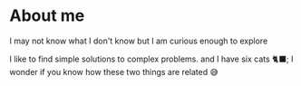 # About me

I may not know what I don't know but I am curious enough to explore

I like to find simple solutions to complex problems. and I have six cats 🐈‍⬛; I wonder if you know how these two things are related 😅

<!--
Working with Node since when google eslint was "the right way of writing javascript" and `import` was only usable via babel.

Experiencing Go and Rust via OSS contributions.

# My Stats

<div>
<img align="left" src="https://github-readme-stats-git-masterrstaa-rickstaa.vercel.app/api?username=ologbonowiwi&include_all_commits=true&count_private=true&show_icons=true&line_height=24&title_color=7A7ADB&icon_color=2234AE&text_color=D3D3D3&bg_color=0,000000,130F40&card_width=450" alt="Wesley's GitHub stats">
<img align="right" src="https://github-readme-stats-eight-theta.vercel.app/api/top-langs/?username=ologbonowiwi&layout=compact&langs_count=8&title_color=7A7ADB&icon_color=2234AE&text_color=D3D3D3&bg_color=0,000000,130F40" alt="Wesley's programming languages">
 </div>
-->
<!-- # About me

Currently helping [Warner Bros. Discovery](https://wbd.com/) deliver content worldwide.

# My Stats

<div>
<img align="left" src="https://github-readme-stats-git-masterrstaa-rickstaa.vercel.app/api?username=ologbonowiwi&include_all_commits=true&count_private=true&show_icons=true&line_height=24&title_color=7A7ADB&icon_color=2234AE&text_color=D3D3D3&bg_color=0,000000,130F40&card_width=450" alt="Wesley's GitHub stats">
<img align="right" src="https://github-readme-stats-eight-theta.vercel.app/api/top-langs/?username=ologbonowiwi&layout=compact&langs_count=8&title_color=7A7ADB&icon_color=2234AE&text_color=D3D3D3&bg_color=0,000000,130F40" alt="Wesley's programming languages">
 </div>

<br/><br/><br/><br/><br/><br/><br/><br/>
# Badges
![JS](https://img.shields.io/badge/JavaScript-323330?style=for-the-badge&logo=javascript&logoColor=F7DF1E)
![TS](https://img.shields.io/badge/TypeScript-007ACC?style=for-the-badge&logo=typescript&logoColor=white)
![Docker](https://img.shields.io/badge/Docker-2CA5E0?style=for-the-badge&logo=docker&logoColor=white)
![Jest](https://img.shields.io/badge/Jest-C21325?style=for-the-badge&logo=jest&logoColor=white)
![PostgreSQL](https://img.shields.io/badge/PostgreSQL-316192?style=for-the-badge&logo=postgresql&logoColor=white)
![MongoDB](https://img.shields.io/badge/MongoDB-4EA94B?style=for-the-badge&logo=mongodb&logoColor=white)
![GitHub](https://img.shields.io/badge/GitHub-100000?style=for-the-badge&logo=github&logoColor=white)
![GitHub Actions](https://img.shields.io/badge/GitHub_Actions-2088FF?style=for-the-badge&logo=github-actions&logoColor=white)
![Eslint](https://img.shields.io/badge/eslint-3A33D1?style=for-the-badge&logo=eslint&logoColor=white)
![Prettier](https://img.shields.io/badge/prettier-1A2C34?style=for-the-badge&logo=prettier&logoColor=F7BA3E)
![TS Node](https://img.shields.io/badge/Swagger-85EA2D?style=for-the-badge&logo=Swagger&logoColor=white)
![Kafka](https://img.shields.io/badge/Apache_Kafka-231F20?style=for-the-badge&logo=apache-kafka&logoColor=white)
![Rust](https://img.shields.io/badge/Rust-000000?style=for-the-badge&logo=rust&logoColor=white)
![Go](https://img.shields.io/badge/Go-00ADD8?style=for-the-badge&logo=go&logoColor=white)

# Contact me

[<img src="https://img.shields.io/badge/LinkedIn-0077B5?style=for-the-badge&logo=linkedin&logoColor=white" alt="LinkedIn" />](https://linkedin.com/in/ologbonowiwi)
[<img src="https://img.shields.io/badge/Gmail-D14836?style=for-the-badge&logo=gmail&logoColor=white" alt="Gmail" />](mailto:ologbonowiwi520@gmail.com)
-->

<!--
### Hi there 👋

- 🔭 I’m currently working on financial solutions to student loans
- 🌱 I’m currently solving [math/algorithm problems](https://github.com/ologbonowiwi/hackerrank-with-go) with [Go](https://go.dev/).
- 📫 How to reach me: [e-mail](mailto:wm4tos.777@gmail.com) or [LinkedIn](https://www.linkedin.com/in/ologbon-owiwi/).
- ⚡ Fun fact: https://unsplash.com/s/photos/owls

My name is Wesley and I am currently growing on my career and explore new horizons for my life

I'm working with JavaScript, TypeScript, Node.js and web technologies and platforms for the last 4 years 😊

On the beginning of my career, I created PWAs and Cordova apps with Vue.js and [Quasar Framework](https://quasar.dev/). After that, I worked on a big project that has intense flows of data daily-by-daily that was maded with some Facebook fun stuff. The project was created using the following technologies: Node.js, Apollo Server, GraphQL, React.js, Atomic Design and Redux... On that project I learned much about JS, and some interesting stuff about atomic methods and clean code in JavaScript.
After that, I changed my job and started to work as a fullstack developer, with Vue.js again and Node.js in the backend, constructing some _really simple projects_ with React.js and React Native. After that, I changed to the biggest financial company in Brazil ([Cielo](https://www.cielo.com.br/)), to create web applications to improve and promote innovation for the commercial area. The web application was constructed with React.js, AntD and lodash e some good pratices (like immutability, function composition) from functional programming concepts. After that I really discovered something that I really like, working on the [Dasa](https://dasa.com.br/) e-commerce team (here are 2 projects that I participated on that: [Vacinas E-commerce](https://vacinas.com.br/) and [Chromatox E-commerce](https://www.chromatox.com.br/)), architecting and making the development of big, structured, tested, distributed and scalable softwares. I worked with *realy funcy stuff* like Clean Architecture, Kafka, PubSub by GCP, SOLID and OO concepts, Kubernetes/Rancher to manage Docker Containers, Unit Testing (with some theory), Node.js, TypeScript, Nest.js, Redis and Postgres.

Now I'm building some software to give opportunities of people study here in Brazil, in a Fintech called [Provi](https://provi.com.br/) ([@provi-capital](https://github.com/provicapital)) on the Core team, dealing with financial solutions from student loans. My work is basically improve all Core (of company's financial bussiness logic) codebase with advanced concepts of architecture (domain driven architectures and event driven architecture), hard unit testing of a bunch of bussiness requirements and user edge cases and improving processes and flows company's operation the experience of all people involved on a student loan process (attendants, students, schools, teachers, etc) — with technical solutions —.
-->


<!--
**ologbonowiwi/ologbonowiwi** is a ✨ _special_ ✨ repository because its `README.md` (this file) appears on your GitHub profile.

Here are some ideas to get you started:

- 🔭 I’m currently working on ...
- 🌱 I’m currently learning ...
- 👯 I’m looking to collaborate on ...
- 🤔 I’m looking for help with ...
- 💬 Ask me about ...
- 📫 How to reach me: ...
- 😄 Pronouns: ...
- ⚡ Fun fact: ...
-->
